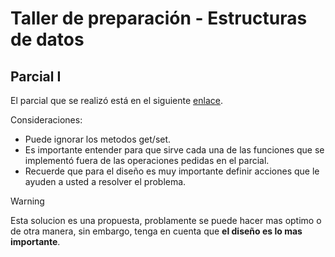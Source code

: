 # Taller de preparación - Estructuras de datos
## Parcial I

El parcial que se realizó está en el siguiente [enlace](https://sophia.javeriana.edu.co/programacion/sites/default/files/pdfParciales/2023-30-EstructurasdeDatos-1.pdf).

Consideraciones:
- Puede ignorar los metodos get/set.
- Es importante entender para que sirve cada una de las funciones que se implementó fuera de las operaciones pedidas en el parcial.
- Recuerde que para el diseño es muy importante definir acciones que le ayuden a usted a resolver el problema.

> [!WARNING]  
> Esta solucion es una propuesta, problamente se puede hacer mas optimo o de otra manera, sin embargo, tenga en cuenta que **el diseño es lo mas importante**.